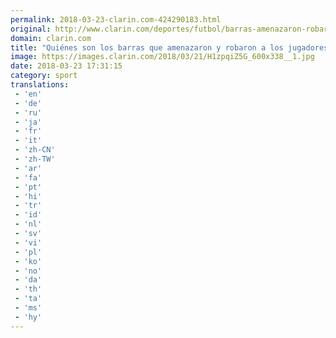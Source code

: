 ```yaml
---
permalink: 2018-03-23-clarin.com-424290183.html
original: http://www.clarin.com/deportes/futbol/barras-amenazaron-robaron-jugadores-platense_0_BJY1Oo-cz.html
domain: clarin.com
title: "Quiénes son los barras que amenazaron y robaron a los jugadores de Platense"
image: https://images.clarin.com/2018/03/21/H1zpqiZ5G_600x338__1.jpg
date: 2018-03-23 17:31:15
category: sport
translations: 
 - 'en'
 - 'de'
 - 'ru'
 - 'ja'
 - 'fr'
 - 'it'
 - 'zh-CN'
 - 'zh-TW'
 - 'ar'
 - 'fa'
 - 'pt'
 - 'hi'
 - 'tr'
 - 'id'
 - 'nl'
 - 'sv'
 - 'vi'
 - 'pl'
 - 'ko'
 - 'no'
 - 'da'
 - 'th'
 - 'ta'
 - 'ms'
 - 'hy'
---
```


